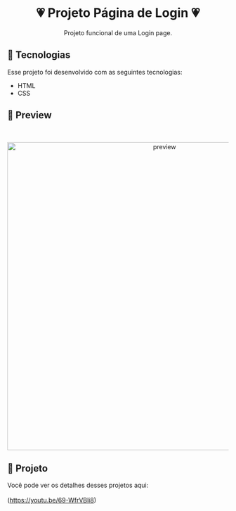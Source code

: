 <h1 align="center">💗 Projeto Página de Login 💗</h1>

<p align="center">
Projeto funcional de uma Login page.
</p>

## 💌 Tecnologias

Esse projeto foi desenvolvido com as seguintes tecnologias:

- HTML 
- CSS

## 💌 Preview

<br>
<p align="center">
  <img width="700" alt="preview" src="" width="100%">
</p>

## 💌 Projeto

Você pode ver os detalhes desses projetos aqui: <br> <br>
(https://youtu.be/69-WfrVBli8)
